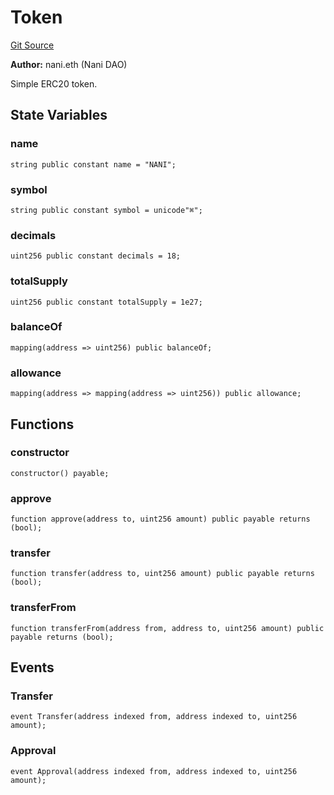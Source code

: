 # Token
[Git Source](https://github.com/NaniDAO/accounts/blob/7d03f63f38e077f2bb76ec4063f510608c363fc3/src/governance/Token.sol)

**Author:**
nani.eth (Nani DAO)

Simple ERC20 token.


## State Variables
### name

```solidity
string public constant name = "NANI";
```


### symbol

```solidity
string public constant symbol = unicode"⌘";
```


### decimals

```solidity
uint256 public constant decimals = 18;
```


### totalSupply

```solidity
uint256 public constant totalSupply = 1e27;
```


### balanceOf

```solidity
mapping(address => uint256) public balanceOf;
```


### allowance

```solidity
mapping(address => mapping(address => uint256)) public allowance;
```


## Functions
### constructor


```solidity
constructor() payable;
```

### approve


```solidity
function approve(address to, uint256 amount) public payable returns (bool);
```

### transfer


```solidity
function transfer(address to, uint256 amount) public payable returns (bool);
```

### transferFrom


```solidity
function transferFrom(address from, address to, uint256 amount) public payable returns (bool);
```

## Events
### Transfer

```solidity
event Transfer(address indexed from, address indexed to, uint256 amount);
```

### Approval

```solidity
event Approval(address indexed from, address indexed to, uint256 amount);
```

